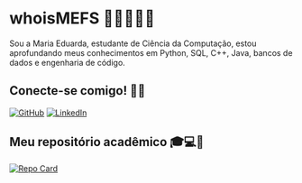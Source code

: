 # whoisMEFS 💜👩‍💻🔙🔚

Sou a Maria Eduarda, estudante de Ciência da Computação, estou aprofundando meus conhecimentos em Python, SQL, C++, Java, bancos de dados e engenharia de código.

## Conecte-se comigo! 🤜🤛

[![GitHub](https://img.shields.io/badge/GitHub-100000?style=for-the-badge&logo=github&logoColor=white)](https://github.com/whoisMEFS) [![LinkedIn](https://img.shields.io/badge/LinkedIn-0077B5?style=for-the-badge&logo=linkedin&logoColor=white)](https://www.linkedin.com/in/Maria-Eduarda-Ferraz/)

## Meu repositório acadêmico 🎓💻📝

[![Repo Card](https://github-readme-stats.vercel.app/api/pin/?username=whoisMEFS&repo=ChatNutri&bg_color=000&border_color=6F2DA8&show_icons=true&icon_color=6F2DA8&title_color=6F2DA8&text_color=FFF)](https://github.com/whoisMEFS/ChatNutri)

